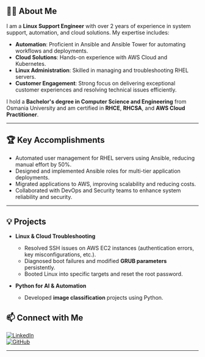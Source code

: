 
## 👨‍💻 About Me

I am a **Linux Support Engineer** with over 2 years of experience in system support, automation, and cloud solutions. My expertise includes:

- **Automation**: Proficient in Ansible and Ansible Tower for automating workflows and deployments.
- **Cloud Solutions**: Hands-on experience with AWS Cloud and Kubernetes.
- **Linux Administration**: Skilled in managing and troubleshooting RHEL servers.
- **Customer Engagement**: Strong focus on delivering exceptional customer experiences and resolving technical issues efficiently.

I hold a **Bachelor's degree in Computer Science and Engineering** from Osmania University and am certified in **RHCE**, **RHCSA**, and **AWS Cloud Practitioner**.

---

## 🏆 Key Accomplishments

- Automated user management for RHEL servers using Ansible, reducing manual effort by 50%.
- Designed and implemented Ansible roles for multi-tier application deployments.
- Migrated applications to AWS, improving scalability and reducing costs.
- Collaborated with DevOps and Security teams to enhance system reliability and security.

---

## 💡 Projects
- **Linux & Cloud Troubleshooting**
  - Resolved SSH issues on AWS EC2 instances (authentication errors, key misconfigurations, etc.).
  - Diagnosed boot failures and modified **GRUB parameters** persistently.
  - Booted Linux into specific targets and reset the root password.

- **Python for AI & Automation**
  - Developed **image classification** projects using Python.

## 📫 Connect with Me
[![LinkedIn](https://img.shields.io/badge/LinkedIn-0077B5?style=for-the-badge&logo=linkedin&logoColor=white)](https://www.linkedin.com/in/mohammed-s-q/)  
[![GitHub](https://img.shields.io/badge/GitHub-181717?style=for-the-badge&logo=github&logoColor=white)](https://github.com/salmansq98)  

---


